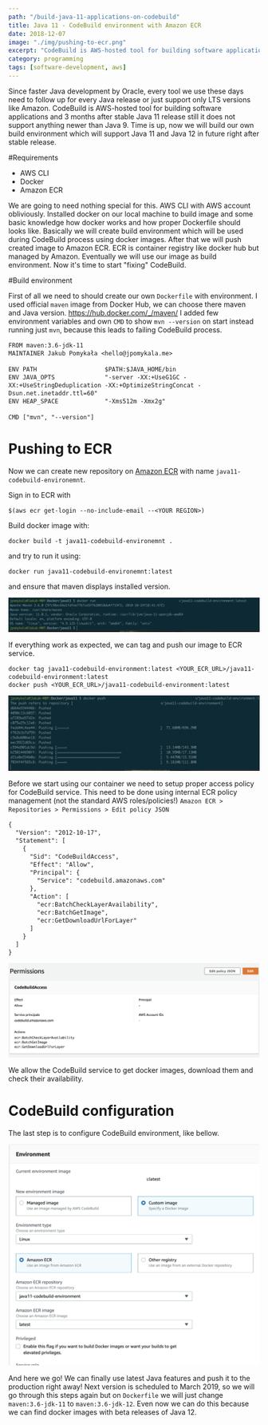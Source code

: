 ```yaml
---
path: "/build-java-11-applications-on-codebuild"
title: Java 11 - CodeBuild environment with Amazon ECR
date: 2018-12-07
image: "./img/pushing-to-ecr.png"
excerpt: "CodeBuild is AWS-hosted tool for building software applications"
category: programming
tags: [software-development, aws]
---
```



Since faster Java development by Oracle, every tool we use these days 
need to follow up for every Java release or just support only LTS versions like Amazon.
CodeBuild is AWS-hosted tool for building software applications and 3 months after stable 
Java 11 release still it does not support anything newer than Java 9. Time is up, now we will build 
our own build environment which will support Java 11 and Java 12 in future right after stable release.

#Requirements

- AWS CLI
- Docker
- Amazon ECR

We are going to need nothing special for this. AWS CLI with AWS account obliviously. Installed docker on 
our local machine to build image and some basic knowledge how docker works and how proper Dockerfile should looks like.
Basically we will create build environment which will be used during CodeBuild process using docker images.
After that we will push created image to Amazon ECR. ECR is container registry like docker hub but managed by Amazon.
Eventually we will use our image as build environment. 
Now it's time to start "fixing" CodeBuild.


#Build environment

First of all we need to should create our own `Dockerfile` with environment. 
I used official `maven` image from Docker Hub, we can choose there maven and Java version.
https://hub.docker.com/_/maven/
I added few environment variables and own `CMD` to show `mvn --version` on start instead running just `mvn`, 
because this leads to failing CodeBuild process.
```dockerfile{}
FROM maven:3.6-jdk-11
MAINTAINER Jakub Pomykała <hello@jpomykala.me>

ENV PATH                   $PATH:$JAVA_HOME/bin
ENV JAVA_OPTS              "-server -XX:+UseG1GC -XX:+UseStringDeduplication -XX:+OptimizeStringConcat -Dsun.net.inetaddr.ttl=60"
ENV HEAP_SPACE             "-Xms512m -Xmx2g"

CMD ["mvn", "--version"]
```

# Pushing to ECR

Now we can create new repository on [Amazon ECR](https://eu-west-1.console.aws.amazon.com/ecr/repositories?region=eu-west-1) 
with name `java11-codebuild-environemnt`.

Sign in to ECR with 
```bash{}
$(aws ecr get-login --no-include-email --<YOUR REGION>)
```

Build docker image with:
```bash{}
docker build -t java11-codebuild-environemnt .
``` 
and try to run it using:
```bash{}
docker run java11-codebuild-environemnt:latest
``` 
and ensure that maven displays installed version.

![mvn version](./img/docker-run-mvn.png)


If everything work as expected, we can tag and push our image to ECR service.

```bash{}
docker tag java11-codebuild-environment:latest <YOUR_ECR_URL>/java11-codebuild-environment:latest
docker push <YOUR_ECR_URL>/java11-codebuild-environment:latest
```

![pushing to ecr](./img/pushing-to-ecr.png)

Before we start using our container we need to setup proper access policy for CodeBuild service.
This need to be done using internal ECR policy management (not the standard AWS roles/policies!)
`Amazon ECR > Repositories > Permissions > Edit policy JSON`

```json{}
{
  "Version": "2012-10-17",
  "Statement": [
    {
      "Sid": "CodeBuildAccess",
      "Effect": "Allow",
      "Principal": {
        "Service": "codebuild.amazonaws.com"
      },
      "Action": [
        "ecr:BatchCheckLayerAvailability",
        "ecr:BatchGetImage",
        "ecr:GetDownloadUrlForLayer"
      ]
    }
  ]
}
```

![pushing to ecr](./img/ecr-permissions.png)


We allow the CodeBuild service to get docker images, download them and check their availability.

# CodeBuild configuration
The last step is to configure CodeBuild environment, like bellow.

![pushing to ecr](./img/codebuild-environment.png)

And here we go! We can finally use latest Java features and push it to the production right away!
Next version is scheduled to March 2019, so we will go through this steps again but on `Dockerfile` 
we will just change `maven:3.6-jdk-11` to `maven:3.6-jdk-12`. Even now we can do this because we can find docker images
with beta releases of Java 12. 

